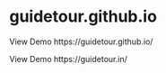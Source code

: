 # guidetour.github.io

<p>View Demo https://guidetour.github.io/</p>
<p>View Demo https://guidetour.in/</p>
